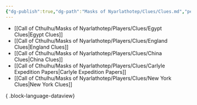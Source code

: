 ```yaml
---
{"dg-publish":true,"dg-path":"Masks of Nyarlathotep/Clues/Clues.md","permalink":"/masks-of-nyarlathotep/clues/clues/","hide":true,"tags":["TTRPG/Games/MoN"]}
---
```


- [[Call of Cthulhu/Masks of Nyarlathotep/Players/Clues/Egypt Clues\|Egypt Clues]]
- [[Call of Cthulhu/Masks of Nyarlathotep/Players/Clues/England Clues\|England Clues]]
- [[Call of Cthulhu/Masks of Nyarlathotep/Players/Clues/China Clues\|China Clues]]
- [[Call of Cthulhu/Masks of Nyarlathotep/Players/Clues/Carlyle Expedition Papers\|Carlyle Expedition Papers]]
- [[Call of Cthulhu/Masks of Nyarlathotep/Players/Clues/New York Clues\|New York Clues]]

{ .block-language-dataview}